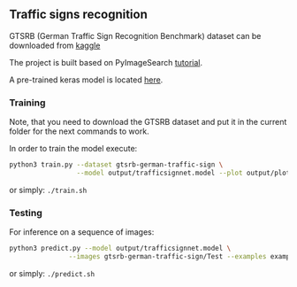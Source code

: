 ## Traffic signs recognition
GTSRB (German Traffic Sign Recognition Benchmark) dataset can be downloaded from
[kaggle](https://www.kaggle.com/meowmeowmeowmeowmeow/gtsrb-german-traffic-sign/)

The project is built based on PyImageSearch [tutorial](https://www.pyimagesearch.com/2019/11/04/traffic-sign-classification-with-keras-and-deep-learning/).

A pre-trained keras model is located [here](https://github.com/RuslanAgishev/robot_scene_understanding/tree/master/Objects_Detection/TrafficSigns_Recognition/output/trafficsignnet.model).

### Training
Note, that you need to download the GTSRB dataset and put it in the current folder
for the next commands to work.

In order to train the model execute:
```bash
python3 train.py --dataset gtsrb-german-traffic-sign \
                 --model output/trafficsignnet.model --plot output/plot.png
```
or simply: ```./train.sh```

### Testing
For inference on a sequence of images:
```bash
python3 predict.py --model output/trafficsignnet.model \
	           --images gtsrb-german-traffic-sign/Test --examples examples
```
or simply: ```./predict.sh```
